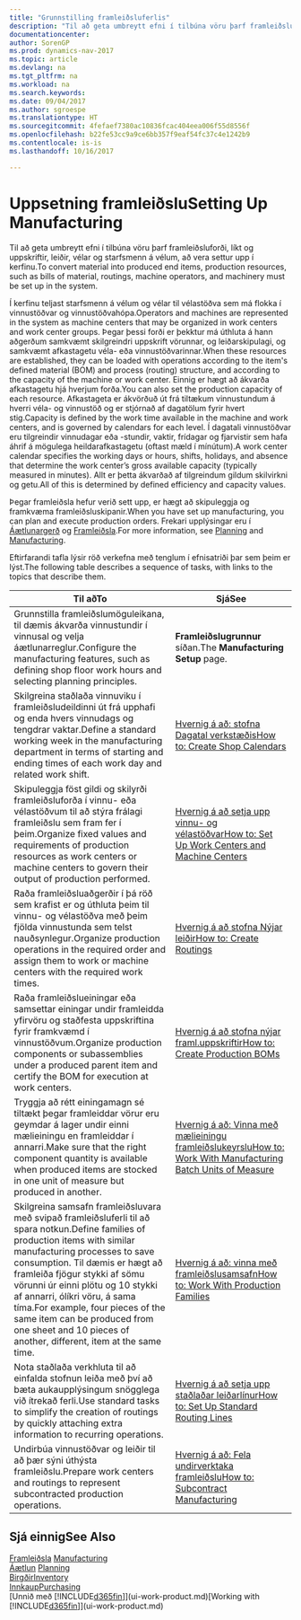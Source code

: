 ```yaml
---
title: "Grunnstilling framleiðsluferlis"
description: "Til að geta umbreytt efni í tilbúna vöru þarf framleiðsluforði, líkt og uppskriftir, leiðir, vélar og starfsmenn á vélum, að vera settur upp í kerfinu."
documentationcenter: 
author: SorenGP
ms.prod: dynamics-nav-2017
ms.topic: article
ms.devlang: na
ms.tgt_pltfrm: na
ms.workload: na
ms.search.keywords: 
ms.date: 09/04/2017
ms.author: sgroespe
ms.translationtype: HT
ms.sourcegitcommit: 4fefaef7380ac10836fcac404eea006f55d8556f
ms.openlocfilehash: b22fe53cc9a9ce6bb357f9eaf54fc37c4e1242b9
ms.contentlocale: is-is
ms.lasthandoff: 10/16/2017

---
```

# <a name="setting-up-manufacturing"></a><span data-ttu-id="82274-103">Uppsetning framleiðslu</span><span class="sxs-lookup"><span data-stu-id="82274-103">Setting Up Manufacturing</span></span>
<span data-ttu-id="82274-104">Til að geta umbreytt efni í tilbúna vöru þarf framleiðsluforði, líkt og uppskriftir, leiðir, vélar og starfsmenn á vélum, að vera settur upp í kerfinu.</span><span class="sxs-lookup"><span data-stu-id="82274-104">To convert material into produced end items, production resources, such as bills of material, routings, machine operators, and machinery must be set up in the system.</span></span>

<span data-ttu-id="82274-105">Í kerfinu teljast starfsmenn á vélum og vélar til vélastöðva sem má flokka í vinnustöðvar og vinnustöðvahópa.</span><span class="sxs-lookup"><span data-stu-id="82274-105">Operators and machines are represented in the system as machine centers that may be organized in work centers and work center groups.</span></span> <span data-ttu-id="82274-106">Þegar þessi forði er þekktur má úthluta á hann aðgerðum samkvæmt skilgreindri uppskrift vörunnar, og leiðarskipulagi, og samkvæmt afkastagetu véla- eða vinnustöðvarinnar.</span><span class="sxs-lookup"><span data-stu-id="82274-106">When these resources are established, they can be loaded with operations according to the item's defined material (BOM) and process (routing) structure, and according to the capacity of the machine or work center.</span></span> <span data-ttu-id="82274-107">Einnig er hægt að ákvarða afkastagetu hjá hverjum forða.</span><span class="sxs-lookup"><span data-stu-id="82274-107">You can also set the production capacity of each resource.</span></span> <span data-ttu-id="82274-108">Afkastageta er ákvörðuð út frá tiltækum vinnustundum á hverri véla- og vinnustöð og er stjórnað af dagatölum fyrir hvert stig.</span><span class="sxs-lookup"><span data-stu-id="82274-108">Capacity is defined by the work time available in the machine and work centers, and is governed by calendars for each level.</span></span> <span data-ttu-id="82274-109">Í dagatali vinnustöðvar eru tilgreindir vinnudagar eða -stundir, vaktir, frídagar og fjarvistir sem hafa áhrif á mögulega heildarafkastagetu (oftast mæld í mínútum).</span><span class="sxs-lookup"><span data-stu-id="82274-109">A work center calendar specifies the working days or hours, shifts, holidays, and absence that determine the work center’s gross available capacity (typically measured in minutes).</span></span> <span data-ttu-id="82274-110">Allt er þetta ákvarðað af tilgreindum gildum skilvirkni og getu.</span><span class="sxs-lookup"><span data-stu-id="82274-110">All of this is determined by defined efficiency and capacity values.</span></span>  

<span data-ttu-id="82274-111">Þegar framleiðsla hefur verið sett upp, er hægt að skipuleggja og framkvæma framleiðsluskipanir.</span><span class="sxs-lookup"><span data-stu-id="82274-111">When you have set up manufacturing, you can plan and execute production orders.</span></span> <span data-ttu-id="82274-112">Frekari upplýsingar eru í [Áætlunargerð](production-planning.md) og [Framleiðsla](production-manage-manufacturing.md).</span><span class="sxs-lookup"><span data-stu-id="82274-112">For more information, see [Planning](production-planning.md) and [Manufacturing](production-manage-manufacturing.md).</span></span>  

 <span data-ttu-id="82274-113">Eftirfarandi tafla lýsir röð verkefna með tenglum í efnisatriði þar sem þeim er lýst.</span><span class="sxs-lookup"><span data-stu-id="82274-113">The following table describes a sequence of tasks, with links to the topics that describe them.</span></span>   

|<span data-ttu-id="82274-114">**Til að**</span><span class="sxs-lookup"><span data-stu-id="82274-114">**To**</span></span>|<span data-ttu-id="82274-115">**Sjá**</span><span class="sxs-lookup"><span data-stu-id="82274-115">**See**</span></span>|  
|------------|-------------|  
|<span data-ttu-id="82274-116">Grunnstilla framleiðslumöguleikana, til dæmis ákvarða vinnustundir í vinnusal og velja áætlunarreglur.</span><span class="sxs-lookup"><span data-stu-id="82274-116">Configure the manufacturing features, such as defining shop floor work hours and selecting planning principles.</span></span>|<span data-ttu-id="82274-117">**Framleiðslugrunnur** síðan.</span><span class="sxs-lookup"><span data-stu-id="82274-117">The **Manufacturing Setup** page.</span></span>|  
|<span data-ttu-id="82274-118">Skilgreina staðlaða vinnuviku í framleiðsludeildinni út frá upphafi og enda hvers vinnudags og tengdrar vaktar.</span><span class="sxs-lookup"><span data-stu-id="82274-118">Define a standard working week in the manufacturing department in terms of starting and ending times of each work day and related work shift.</span></span>|[<span data-ttu-id="82274-119">Hvernig á að: stofna Dagatal verkstæðis</span><span class="sxs-lookup"><span data-stu-id="82274-119">How to: Create Shop Calendars</span></span>](production-how-to-create-work-center-calendars.md)|  
|<span data-ttu-id="82274-120">Skipuleggja föst gildi og skilyrði framleiðsluforða í vinnu- eða vélastöðvum til að stýra frálagi framleiðslu sem fram fer í þeim.</span><span class="sxs-lookup"><span data-stu-id="82274-120">Organize fixed values and requirements of production resources as work centers or machine centers to govern their output of production performed.</span></span>|[<span data-ttu-id="82274-121">Hvernig á að setja upp vinnu- og vélastöðvar</span><span class="sxs-lookup"><span data-stu-id="82274-121">How to: Set Up Work Centers and Machine Centers</span></span>](production-how-to-set-up-work-and-machine-centers.md)|
|<span data-ttu-id="82274-122">Raða framleiðsluaðgerðir í þá röð sem krafist er og úthluta þeim til vinnu- og vélastöðva með þeim fjölda vinnustunda sem telst nauðsynlegur.</span><span class="sxs-lookup"><span data-stu-id="82274-122">Organize production operations in the required order and assign them to work or machine centers with the required work times.</span></span>|[<span data-ttu-id="82274-123">Hvernig á að stofna Nýjar leiðir</span><span class="sxs-lookup"><span data-stu-id="82274-123">How to: Create Routings</span></span>](production-how-to-create-routings.md)|
|<span data-ttu-id="82274-124">Raða framleiðslueiningar eða samsettar einingar undir framleidda yfirvöru og staðfesta uppskriftina fyrir framkvæmd í vinnustöðvum.</span><span class="sxs-lookup"><span data-stu-id="82274-124">Organize production components or subassemblies under a produced parent item and certify the BOM for execution at work centers.</span></span>|[<span data-ttu-id="82274-125">Hvernig á að stofna nýjar framl.uppskriftir</span><span class="sxs-lookup"><span data-stu-id="82274-125">How to: Create Production BOMs</span></span>](production-how-to-create-production-boms.md)|
|<span data-ttu-id="82274-126">Tryggja að rétt einingamagn sé tiltækt þegar framleiddar vörur eru geymdar á lager undir einni mælieiningu en framleiddar í annarri.</span><span class="sxs-lookup"><span data-stu-id="82274-126">Make sure that the right component quantity is available when produced items are stocked in one unit of measure but produced in another.</span></span>|[<span data-ttu-id="82274-127">Hvernig á að: Vinna með mælieiningu framleiðslukeyrslu</span><span class="sxs-lookup"><span data-stu-id="82274-127">How to: Work With Manufacturing Batch Units of Measure</span></span>](production-how-to-use-the-manufacturing-batch-unit-of-measure.md)|  
|<span data-ttu-id="82274-128">Skilgreina samsafn framleiðsluvara með svipað framleiðsluferli til að spara notkun.</span><span class="sxs-lookup"><span data-stu-id="82274-128">Define families of production items with similar manufacturing processes to save consumption.</span></span> <span data-ttu-id="82274-129">Til dæmis er hægt að framleiða fjögur stykki af sömu vörunni úr einni plötu og 10 stykki af annarri, ólíkri vöru, á sama tíma.</span><span class="sxs-lookup"><span data-stu-id="82274-129">For example, four pieces of the same item can be produced from one sheet and 10 pieces of another, different, item at the same time.</span></span>|[<span data-ttu-id="82274-130">Hvernig á að: vinna með framleiðslusamsafn</span><span class="sxs-lookup"><span data-stu-id="82274-130">How to: Work With Production Families</span></span>](production-how-work-family.md)|
|<span data-ttu-id="82274-131">Nota staðlaða verkhluta til að einfalda stofnun leiða með því að bæta aukaupplýsingum snögglega við ítrekað ferli.</span><span class="sxs-lookup"><span data-stu-id="82274-131">Use standard tasks to simplify the creation of routings by quickly attaching extra information to recurring operations.</span></span>|[<span data-ttu-id="82274-132">Hvernig á að setja upp staðlaðar leiðarlínur</span><span class="sxs-lookup"><span data-stu-id="82274-132">How to: Set Up Standard Routing Lines</span></span>](production-how-set-up-standard-routing-lines.md)|  
|<span data-ttu-id="82274-133">Undirbúa vinnustöðvar og leiðir til að þær sýni úthýsta framleiðslu.</span><span class="sxs-lookup"><span data-stu-id="82274-133">Prepare work centers and routings to represent subcontracted production operations.</span></span>|[<span data-ttu-id="82274-134">Hvernig á að: Fela undirverktaka framleiðslu</span><span class="sxs-lookup"><span data-stu-id="82274-134">How to: Subcontract Manufacturing</span></span>](production-how-to-subcontract-manufacturing.md)|  

## <a name="see-also"></a><span data-ttu-id="82274-135">Sjá einnig</span><span class="sxs-lookup"><span data-stu-id="82274-135">See Also</span></span>
<span data-ttu-id="82274-136">[Framleiðsla](production-manage-manufacturing.md)  </span><span class="sxs-lookup"><span data-stu-id="82274-136">[Manufacturing](production-manage-manufacturing.md)  </span></span>  
<span data-ttu-id="82274-137">[Áætlun](production-planning.md) </span><span class="sxs-lookup"><span data-stu-id="82274-137">[Planning](production-planning.md) </span></span>  
[<span data-ttu-id="82274-138">Birgðir</span><span class="sxs-lookup"><span data-stu-id="82274-138">Inventory</span></span>](inventory-manage-inventory.md)  
[<span data-ttu-id="82274-139">Innkaup</span><span class="sxs-lookup"><span data-stu-id="82274-139">Purchasing</span></span>](purchasing-manage-purchasing.md)  
<span data-ttu-id="82274-140">[Unnið með [!INCLUDE[d365fin](includes/d365fin_md.md)]](ui-work-product.md)</span><span class="sxs-lookup"><span data-stu-id="82274-140">[Working with [!INCLUDE[d365fin](includes/d365fin_md.md)]](ui-work-product.md)</span></span>

